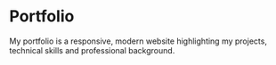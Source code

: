 # Portfolio

 My portfolio is a responsive, modern website highlighting my projects, technical skills and professional background.
